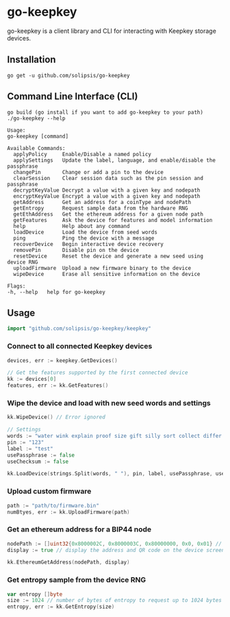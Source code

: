 # go-keepkey #

go-keepkey is a client library and CLI for interacting with Keepkey storage devices.

## Installation ##

	go get -u github.com/solipsis/go-keepkey
  
## Command Line Interface (CLI) ##
  ```
go build (go install if you want to add go-keepkey to your path)
./go-keepkey --help

Usage:
  go-keepkey [command]

Available Commands:
    applyPolicy     Enable/Disable a named policy
    applySettings   Update the label, language, and enable/disable the passphrase
    changePin       Change or add a pin to the device
    clearSession    Clear session data such as the pin session and passphrase
    decryptKeyValue Decrypt a value with a given key and nodepath
    encryptKeyValue Encrypt a value with a given key and nodepath
    getAddress      Get an address for a coinType and nodePath
    getEntropy      Request sample data from the hardware RNG
    getEthAddress   Get the ethereum address for a given node path
    getFeatures     Ask the device for features and model information
    help            Help about any command
    loadDevice      Load the device from seed words
    ping            Ping the device with a message
    recoverDevice   Begin interactive device recovery
    removePin       Disable pin on the device
    resetDevice     Reset the device and generate a new seed using device RNG
    uploadFirmware  Upload a new firmware binary to the device
    wipeDevice      Erase all sensitive information on the device

Flags:
  -h, --help   help for go-keepkey

 ``` 

## Usage ##

```go
import "github.com/solipsis/go-keepkey/keepkey"
```

### Connect to all connected Keepkey devices ###

```go
devices, err := keepkey.GetDevices()

// Get the features supported by the first connected device
kk := devices[0]
features, err := kk.GetFeatures()
```

### Wipe the device and load with new seed words and settings ###

```go
kk.WipeDevice() // Error ignored

// Settings
words := "water wink explain proof size gift silly sort collect differ anger yard"
pin := "123"
label := "test"
usePassphrase := false
useChecksum := false 

kk.LoadDevice(strings.Split(words, " "), pin, label, usePassphrase, useChecksum)
```
### Upload custom firmware ###
```go
path := "path/to/firmware.bin"
numBtyes, err := kk.UploadFirmware(path)
```

### Get an ethereum address for a BIP44 node ###
```go
nodePath := []uint32{0x8000002C, 0x8000003C, 0x80000000, 0x0, 0x01} // m/44'/60'/0'/0/1
display := true // display the address and QR code on the device screen

kk.EthereumGetAddress(nodePath, display)
```

### Get entropy sample from the device RNG ###
```go
var entropy []byte
size := 1024 // number of bytes of entropy to request up to 1024 bytes
entropy, err := kk.GetEntropy(size)
```


